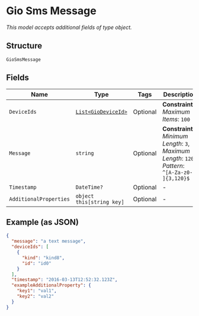 
# Gio Sms Message

*This model accepts additional fields of type object.*

## Structure

`GioSmsMessage`

## Fields

| Name | Type | Tags | Description |
|  --- | --- | --- | --- |
| `DeviceIds` | [`List<GioDeviceId>`](../../doc/models/gio-device-id.md) | Optional | **Constraints**: *Maximum Items*: `100` |
| `Message` | `string` | Optional | **Constraints**: *Minimum Length*: `3`, *Maximum Length*: `120`, *Pattern*: `^[A-Za-z0-9 ]{3,120}$` |
| `Timestamp` | `DateTime?` | Optional | - |
| `AdditionalProperties` | `object this[string key]` | Optional | - |

## Example (as JSON)

```json
{
  "message": "a text message",
  "deviceIds": [
    {
      "kind": "kind8",
      "id": "id0"
    }
  ],
  "timestamp": "2016-03-13T12:52:32.123Z",
  "exampleAdditionalProperty": {
    "key1": "val1",
    "key2": "val2"
  }
}
```

